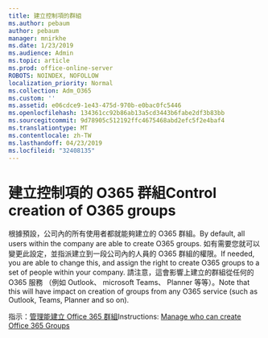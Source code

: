 ```yaml
---
title: 建立控制項的群組
ms.author: pebaum
author: pebaum
manager: mnirkhe
ms.date: 1/23/2019
ms.audience: Admin
ms.topic: article
ms.prod: office-online-server
ROBOTS: NOINDEX, NOFOLLOW
localization_priority: Normal
ms.collection: Adm_O365
ms.custom: ''
ms.assetid: e06cdce9-1e43-475d-970b-e0bac0fc5446
ms.openlocfilehash: 134361cc92b86ab13a5cd3443b6fabe2df3b83bb
ms.sourcegitcommit: 9d78905c512192ffc4675468abd2efc5f2e4baf4
ms.translationtype: MT
ms.contentlocale: zh-TW
ms.lasthandoff: 04/23/2019
ms.locfileid: "32408135"
---
```

# <a name="control-creation-of-o365-groups"></a><span data-ttu-id="36a6e-102">建立控制項的 O365 群組</span><span class="sxs-lookup"><span data-stu-id="36a6e-102">Control creation of O365 groups</span></span>

<span data-ttu-id="36a6e-103">根據預設，公司內的所有使用者都就能夠建立的 O365 群組。</span><span class="sxs-lookup"><span data-stu-id="36a6e-103">By default, all users within the company are able to create O365 groups.</span></span> <span data-ttu-id="36a6e-104">如有需要您就可以變更此設定，並指派建立到一段公司內的人員的 O365 群組的權限。</span><span class="sxs-lookup"><span data-stu-id="36a6e-104">If needed, you are able to change this, and assign the right to create O365 groups to a set of people within your company.</span></span> <span data-ttu-id="36a6e-105">請注意，這會影響上建立的群組從任何的 O365 服務 （例如 Outlook、 microsoft Teams、 Planner 等等）。</span><span class="sxs-lookup"><span data-stu-id="36a6e-105">Note that this will have impact on creation of groups from any O365 service (such as Outlook, Teams, Planner and so on).</span></span>
  
<span data-ttu-id="36a6e-106">指示：[管理能建立 Office 365 群組](https://docs.microsoft.com/office365/admin/create-groups/manage-creation-of-groups)</span><span class="sxs-lookup"><span data-stu-id="36a6e-106">Instructions: [Manage who can create Office 365 Groups](https://docs.microsoft.com/office365/admin/create-groups/manage-creation-of-groups)</span></span>
